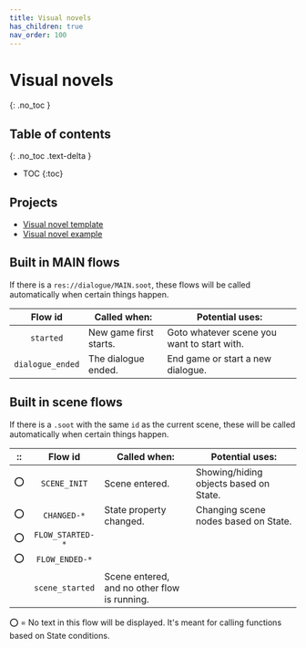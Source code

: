 ```yaml
---
title: Visual novels
has_children: true
nav_order: 100
---
```


# Visual novels
{: .no_toc }

## Table of contents
{: .no_toc .text-delta }

- TOC
   {:toc}

## Projects
- [Visual novel template](https://github.com/teebarjunk/sooty-visual_novel)
- [Visual novel example](https://github.com/teebarjunk/sooty-visual_novel-example)


## Built in MAIN flows

If there is a `res://dialogue/MAIN.soot`, these flows will be called automatically when certain things happen.

|Flow id|Called when:|Potential uses:|
|:-----:|-------|------------|
|`started`|New game first starts.|Goto whatever scene you want to start with.
|`dialogue_ended`|The dialogue ended.|End game or start a new dialogue.

## Built in scene flows

If there is a `.soot` with the same `id` as the current scene, these will be called automatically when certain things happen.

|::|Flow id|Called when:|Potential uses:|
|:-----:|:--:|------------|---------|
|:o:|`SCENE_INIT`|Scene entered.|Showing/hiding objects based on State.|
|:o:|`CHANGED-*`|State property changed.|Changing scene nodes based on State.|
|:o:|`FLOW_STARTED-*`||
|:o:|`FLOW_ENDED-*`||
||`scene_started`|Scene entered, and no other flow is running.||

:o: = No text in this flow will be displayed. It's meant for calling functions based on State conditions.
